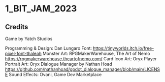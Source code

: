 # 1_BIT_JAM_2023
 
## Credits
Game by Yatch Studios

Programming & Design: Dan Lungaro
Font: https://tinyworlds.itch.io/free-pixel-font-thaleah
Monster Art: RPGMakerWarehouse, The Art of Nemo https://rpgmakerwarehouse.theartofnemo.com/
Card Icon Art: Oryx
Player Portrait Art: Oryx
Dialogue Manager by Nathan Hoad https://github.com/nathanhoad/godot_dialogue_manager/blob/main/LICENSE
Sound Effects: Ovani, Game Dev Marketplace